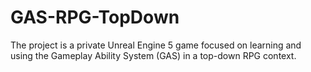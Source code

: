 # GAS-RPG-TopDown
The project is a private Unreal Engine 5 game focused on learning and using the Gameplay Ability System (GAS) in a top-down RPG context.
